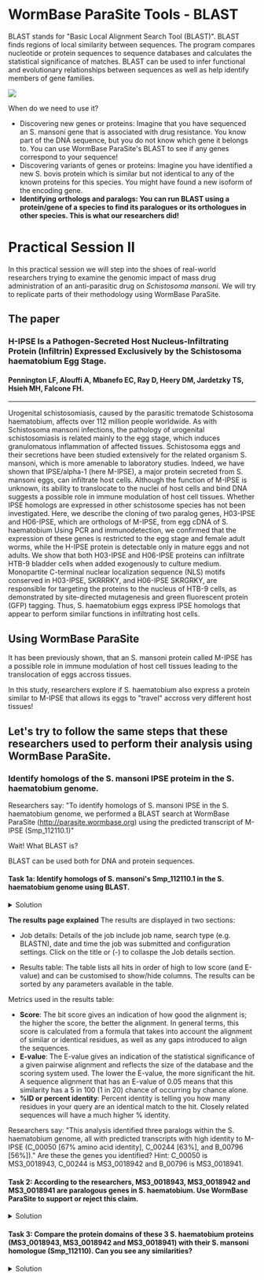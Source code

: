 # WormBase ParaSite Tools - BLAST

BLAST stands for "Basic Local Alignment Search Tool (BLAST)". BLAST finds regions of local similarity between sequences. The program compares nucleotide or protein sequences to sequence databases and calculates the statistical significance of matches. BLAST can be used to infer functional and evolutionary relationships between sequences as well as help identify members of gene families.

![](https://thebiologynotes.com/wp-content/uploads/2022/07/Basic-Local-Alignment-Search-Tool-BLAST.jpg)

When do we need to use it?

- Discovering new genes or proteins: Imagine that you have sequenced an S. mansoni gene that is associated with drug resistance. You know part of the DNA sequence, but you do not know which gene it belongs to. You can use WormBase ParaSite's BLAST to see if any genes correspond to your sequence!
- Discovering variants of genes or proteins: Imagine you have identified a new S. bovis protein which is similar but not identical to any of the  known proteins for this species. You might have found a new isoform of the encoding gene.
- **Identifying orthologs and paralogs: You can run BLAST using a protein/gene of a species to find its paralogues or its orthologues in other species. This is what our researchers did!**


# Practical Session II

In this practical session we will step into the shoes of real-world researchers trying to examine the genomic impact of mass drug administration of an anti-parasitic drug on *Schistosoma mansoni*. We will try to replicate parts of their methodology using WormBase ParaSite.

## The paper
### H-IPSE Is a Pathogen-Secreted Host Nucleus-Infiltrating Protein (Infiltrin) Expressed Exclusively by the Schistosoma haematobium Egg Stage.
#### Pennington LF, Alouffi A, Mbanefo EC, Ray D, Heery DM, Jardetzky TS, Hsieh MH, Falcone FH.
---
Urogenital schistosomiasis, caused by the parasitic trematode Schistosoma haematobium, affects over 112 million people worldwide. As with Schistosoma mansoni infections, the pathology of urogenital schistosomiasis is related mainly to the egg stage, which induces granulomatous inflammation of affected tissues. Schistosoma eggs and their secretions have been studied extensively for the related organism S. mansoni, which is more amenable to laboratory studies. Indeed, we have shown that IPSE/alpha-1 (here M-IPSE), a major protein secreted from S. mansoni eggs, can infiltrate host cells. Although the function of M-IPSE is unknown, its ability to translocate to the nuclei of host cells and bind DNA suggests a possible role in immune modulation of host cell tissues. Whether IPSE homologs are expressed in other schistosome species has not been investigated. Here, we describe the cloning of two paralog genes, H03-IPSE and H06-IPSE, which are orthologs of M-IPSE, from egg cDNA of S. haematobium Using PCR and immunodetection, we confirmed that the expression of these genes is restricted to the egg stage and female adult worms, while the H-IPSE protein is detectable only in mature eggs and not adults. We show that both H03-IPSE and H06-IPSE proteins can infiltrate HTB-9 bladder cells when added exogenously to culture medium. Monopartite C-terminal nuclear localization sequence (NLS) motifs conserved in H03-IPSE, SKRRRKY, and H06-IPSE SKRGRKY, are responsible for targeting the proteins to the nucleus of HTB-9 cells, as demonstrated by site-directed mutagenesis and green fluorescent protein (GFP) tagging. Thus, S. haematobium eggs express IPSE homologs that appear to perform similar functions in infiltrating host cells.

## Using WormBase ParaSite

It has been previously shown, that an S. mansoni protein called M-IPSE has a possible role in immune modulation of host cell tissues leading to the translocation of eggs accross tissues.

In this study, researchers explore if S. haematobium also express a protein similar to M-IPSE that allows its eggs to "travel" accross very different host tissues!

Let's try to follow the same steps that these researchers used to perform their analysis using WormBase ParaSite.
---

### Identify homologs of the S. mansoni IPSE proteim in the S. haematobium genome. 

Researchers say: "To identify homologs of S. mansoni IPSE in the S. haematobium genome, we performed a BLAST search at WormBase ParaSite (http://parasite.wormbase.org) using the predicted transcript of M-IPSE (Smp_112110.1)"

Wait! What BLAST is?



BLAST can be used both for DNA and protein sequences.

#### Task 1a: Identify homologs of S. mansoni's Smp_112110.1 in the S. haematobium genome using BLAST.

<details closed>
<summary>Solution</summary>
1. Go to WormBase ParaSite (https://parasite.wormbase.org/).<br><br>
2. Paste the Gene ID (i.e. Smp_112110) in the search box at the top right corner of the page and press Enter.<br><br>
3. The search will return the gene entry you searched for. Click on the Gene ID to open up the corresponding gene page.<br><br>
4. While on the gene page, click on the Smp_112110.1 transcript ID on the transcript table to get to its transcript page.<br><br>
5. While on the transcript page, click "Protein" under "Sequence" on the left "Transcript-based displays" menu.<br><br>
6. Click the "BLAST this sequence" button above the protein sequence. This will take you to WormBase ParaSite's BLAST tool page. The protein's sequence is automatically entered into the "Sequence data" dialog box. Make sure "Protein" is selected.<br><br>
7. Selecting the species to search against: Select custom species list. On the pop-up box use the find box at the top left to search for "Schistosoma haematobium". Once "Schistosoma haematobium (PRJNA78265)" appears on the left panel, select it by ticking the tick box. Click on the tick button at the top right of the box to submit your selection. The "Search against" field should now display only one species: Schistosoma haematobium (PRJNA78265). Make sure "Protein database" is selected.<br><br>
8. Leave all the other options unchanged and click "Run".<br><br>
9. You'll be prompted to a page showing a table with all your recent BLAST tickets (currently running, failed or completed). The progression of the ticket gets automatically refreshed every 10 seconds until fully completed. The icons on the right can be used to download the results of a ticket, edit and resubmit the ticket, share the ticket via URL or delete the ticket. Click the View results link to see the results.<br><br>
10. You're now on the Results page for your run. Follow the links in the results table to get:<br>
- Genomic location: shows the BLAST hit on the Region in detail view in the Location tab of the Genome Browser. The BLAST hit will appear as a red bar along the genome. You may want to click on the red bar to view a summary of the search, including E-Value, %ID, etc.<br>
- Sequence: shows the genomic sequence or query sequence<br>
- Alignment: shows the BLAST alignment<br><br>
11. According to the results, it looks like our query protein is very similar to three S. haematobium proteins: MS3_0018943, MS3_0018942 and MS3_0018941. The fourth hit, MS3_0018947 has a quite high E-value and low %ID making it probably a false match.
</details>

**The results page explained**
The results are displayed in two sections:

- Job details: Details of the job include job name, search type (e.g. BLASTN), date and time the job was submitted and configuration settings. Click on the title or (-) to collaspe the Job details section.

- Results table: The table lists all hits in order of high to low score (and E-value) and can be customised to show/hide columns. The results can be sorted by any parameters available in the table.

Metrics used in the results table:
- **Score**: The bit score gives an indication of how good the alignment is; the higher the score, the better
the alignment. In general terms, this score is calculated from a formula that takes into account
the alignment of similar or identical residues, as well as any gaps introduced to align the
sequences.
- **E-value**: The E-value gives an indication of the statistical significance of a given pairwise alignment
and reflects the size of the database and the scoring system used. The lower the E-value, the
more significant the hit. A sequence alignment that has an E-value of 0.05 means that this
similarity has a 5 in 100 (1 in 20) chance of occurring by chance alone.
- **%ID or percent identity**: Percent identity is telling you how many residues in your query are an identical match to the hit. Closely related sequences will have a much higher % identity.

Researchers say: "This analysis identified three paralogs within the S. haematobium genome, all with predicted transcripts with high identity to M-IPSE (C_00050 [67% amino acid identity], C_00244 [63%], and B_00796 [56%])." Are these the genes you identified?
Hint: C_00050 is 	MS3_0018943, C_00244 is MS3_0018942 and B_00796 is MS3_0018941.

#### Task 2: According to the researchers, MS3_0018943, MS3_0018942 and MS3_0018941 are paralogous genes in S. haematobium. Use WormBase ParaSite to support or reject this claim.

<details closed>
<summary>Solution</summary>
1. Go to WormBase ParaSite (https://parasite.wormbase.org/).
2. Paste the Gene ID of one of the genes above (i.e. MS3_0018943) in the search box at the top right corner of the page and press Enter.<br><br>
3. The search will return the gene entry you searched for. Click on the Gene ID to open up the corresponding gene page.<br><br>
4. While on the gene page, click "Paralogues" on the left "Gene-based displays" menu under "Comparative genomics".<br><br>
5. MS3_0018941 and MS3_0018942 are listed in the "Paralogues" table, meaning that MS3_0018943, MS3_0018942 and MS3_0018941 are paralogous genes in S. haematobium. Researchers are right!
</details>

#### Task 3: Compare the protein domains of these 3 S. haematobium proteins (MS3_0018943, MS3_0018942 and MS3_0018941) with their S. mansoni homologue (Smp_112110). Can you see any similarities?

<details closed>
<summary>Solution</summary>
To get the protein domains and features for a protein you need to:<br><br>
1. Go to WormBase ParaSite (https://parasite.wormbase.org/).<br><br>
2. Paste the Gene ID of one of the genes above in the search box at the top right corner of the page and press Enter.<br><br>
3. The search will return the gene entry you searched for. Click on the Gene ID to open up the corresponding gene page.<br><br>
4. Information about protein domains & features are available at the transcript page. To go to a transcript page you need to click on a transcript ID in the transcript table.<br><br>
5. On the left "Transcript-based displays" menu, click on "Domains & features".<br><br>
6. Use the tables to discover which domains and features have been annotated in this gene's protein.<br><br>

Repeat the above steps for all proteins and compare your findings. It looks like that all 4 proteins share a "Interleukin-4 inducing immunoglobulin-binding domain", indicating their possible interaction with the host immune system.
</details>


